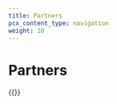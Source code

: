 ```yaml
---
title: Partners
pcx_content_type: navigation
weight: 10
---
```


# Partners

{{<directory-listing>}}